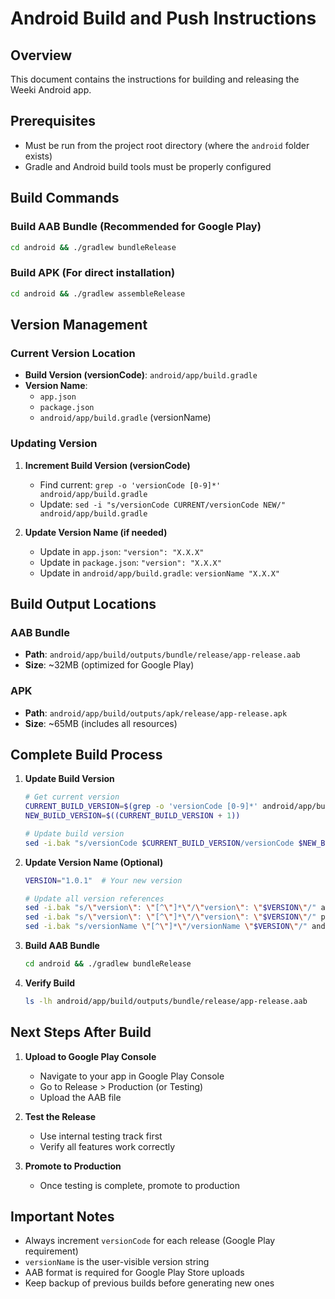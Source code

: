 # Android Build and Push Instructions

## Overview
This document contains the instructions for building and releasing the Weeki Android app.

## Prerequisites
- Must be run from the project root directory (where the `android` folder exists)
- Gradle and Android build tools must be properly configured

## Build Commands

### Build AAB Bundle (Recommended for Google Play)
```bash
cd android && ./gradlew bundleRelease
```

### Build APK (For direct installation)
```bash
cd android && ./gradlew assembleRelease
```

## Version Management

### Current Version Location
- **Build Version (versionCode)**: `android/app/build.gradle`
- **Version Name**: 
  - `app.json`
  - `package.json`
  - `android/app/build.gradle` (versionName)

### Updating Version

1. **Increment Build Version (versionCode)**
   - Find current: `grep -o 'versionCode [0-9]*' android/app/build.gradle`
   - Update: `sed -i "s/versionCode CURRENT/versionCode NEW/" android/app/build.gradle`

2. **Update Version Name (if needed)**
   - Update in `app.json`: `"version": "X.X.X"`
   - Update in `package.json`: `"version": "X.X.X"`
   - Update in `android/app/build.gradle`: `versionName "X.X.X"`

## Build Output Locations

### AAB Bundle
- **Path**: `android/app/build/outputs/bundle/release/app-release.aab`
- **Size**: ~32MB (optimized for Google Play)

### APK
- **Path**: `android/app/build/outputs/apk/release/app-release.apk`
- **Size**: ~65MB (includes all resources)

## Complete Build Process

1. **Update Build Version**
   ```bash
   # Get current version
   CURRENT_BUILD_VERSION=$(grep -o 'versionCode [0-9]*' android/app/build.gradle | grep -o '[0-9]*')
   NEW_BUILD_VERSION=$((CURRENT_BUILD_VERSION + 1))
   
   # Update build version
   sed -i.bak "s/versionCode $CURRENT_BUILD_VERSION/versionCode $NEW_BUILD_VERSION/" android/app/build.gradle
   ```

2. **Update Version Name (Optional)**
   ```bash
   VERSION="1.0.1"  # Your new version
   
   # Update all version references
   sed -i.bak "s/\"version\": \"[^\"]*\"/\"version\": \"$VERSION\"/" app.json
   sed -i.bak "s/\"version\": \"[^\"]*\"/\"version\": \"$VERSION\"/" package.json
   sed -i.bak "s/versionName \"[^\"]*\"/versionName \"$VERSION\"/" android/app/build.gradle
   ```

3. **Build AAB Bundle**
   ```bash
   cd android && ./gradlew bundleRelease
   ```

4. **Verify Build**
   ```bash
   ls -lh android/app/build/outputs/bundle/release/app-release.aab
   ```

## Next Steps After Build

1. **Upload to Google Play Console**
   - Navigate to your app in Google Play Console
   - Go to Release > Production (or Testing)
   - Upload the AAB file

2. **Test the Release**
   - Use internal testing track first
   - Verify all features work correctly

3. **Promote to Production**
   - Once testing is complete, promote to production

## Important Notes

- Always increment `versionCode` for each release (Google Play requirement)
- `versionName` is the user-visible version string
- AAB format is required for Google Play Store uploads
- Keep backup of previous builds before generating new ones